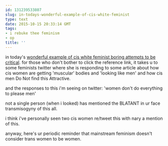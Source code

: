```yaml
---
id: 131239533807
slug: in-todays-wonderful-example-of-cis-white-feminist
type: text
date: 2015-10-15 20:33:14 GMT
tags:
- i rebuke thee feminism
- op
title: ''
---
```

in today's [wonderful example of cis white feminist boring attempts to be critical][1]. for those who don't bother to click the reference link, it takes u to some feminists twitter where she is responding to some article about how cis women are getting 'muscular' bodies and 'looking like men' and how cis men Do Not find this Attractive.

and the responses to this i'm seeing on twitter: 'women don't do everything to please men'

not a single person (when i looked) has mentioned the BLATANT in ur face transmisogyny of this all.

i think i've personally seen two cis women re/tweet this with nary a mention of this.

anyway, here's ur periodic reminder that mainstream feminism doesn't consider trans women to be women. 

[1]: https://twitter.com/anygirlfriday/status/654561339411668992